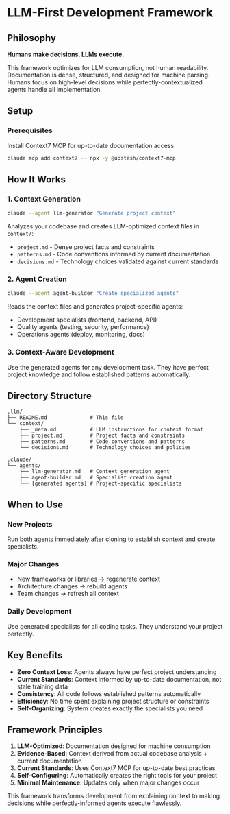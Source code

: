 # LLM-First Development Framework

## Philosophy

**Humans make decisions. LLMs execute.**

This framework optimizes for LLM consumption, not human readability. Documentation is dense, structured, and designed for machine parsing. Humans focus on high-level decisions while perfectly-contextualized agents handle all implementation.

## Setup

### Prerequisites
Install Context7 MCP for up-to-date documentation access:
```bash
claude mcp add context7 -- npx -y @upstash/context7-mcp
```

## How It Works

### 1. Context Generation
```bash
claude --agent llm-generator "Generate project context"
```
Analyzes your codebase and creates LLM-optimized context files in `context/`:
- `project.md` - Dense project facts and constraints
- `patterns.md` - Code conventions informed by current documentation
- `decisions.md` - Technology choices validated against current standards

### 2. Agent Creation
```bash
claude --agent agent-builder "Create specialized agents"
```
Reads the context files and generates project-specific agents:
- Development specialists (frontend, backend, API)
- Quality agents (testing, security, performance)
- Operations agents (deploy, monitoring, docs)

### 3. Context-Aware Development
Use the generated agents for any development task. They have perfect project knowledge and follow established patterns automatically.

## Directory Structure

```
.llm/
├── README.md              # This file
└── context/
    ├── _meta.md           # LLM instructions for context format
    ├── project.md         # Project facts and constraints
    ├── patterns.md        # Code conventions and patterns
    └── decisions.md       # Technology choices and policies

.claude/
└── agents/
    ├── llm-generator.md   # Context generation agent
    ├── agent-builder.md   # Specialist creation agent
    └── [generated agents] # Project-specific specialists
```

## When to Use

### New Projects
Run both agents immediately after cloning to establish context and create specialists.

### Major Changes
- New frameworks or libraries → regenerate context
- Architecture changes → rebuild agents
- Team changes → refresh all context

### Daily Development
Use generated specialists for all coding tasks. They understand your project perfectly.

## Key Benefits

- **Zero Context Loss**: Agents always have perfect project understanding
- **Current Standards**: Context informed by up-to-date documentation, not stale training data
- **Consistency**: All code follows established patterns automatically
- **Efficiency**: No time spent explaining project structure or constraints
- **Self-Organizing**: System creates exactly the specialists you need

## Framework Principles

1. **LLM-Optimized**: Documentation designed for machine consumption
2. **Evidence-Based**: Context derived from actual codebase analysis + current documentation
3. **Current Standards**: Uses Context7 MCP for up-to-date best practices
4. **Self-Configuring**: Automatically creates the right tools for your project
5. **Minimal Maintenance**: Updates only when major changes occur

This framework transforms development from explaining context to making decisions while perfectly-informed agents execute flawlessly.